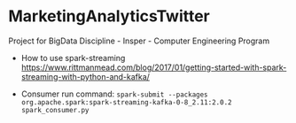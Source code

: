 # MarketingAnalyticsTwitter
Project for BigData Discipline - Insper - Computer Engineering Program

  - How to use spark-streaming
    https://www.rittmanmead.com/blog/2017/01/getting-started-with-spark-streaming-with-python-and-kafka/

  - Consumer run command:
    ```spark-submit --packages org.apache.spark:spark-streaming-kafka-0-8_2.11:2.0.2 spark_consumer.py```
